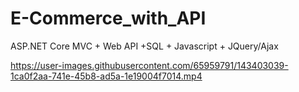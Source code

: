 # E-Commerce_with_API
ASP.NET Core MVC + Web API +SQL + Javascript + JQuery/Ajax

https://user-images.githubusercontent.com/65959791/143403039-1ca0f2aa-741e-45b8-ad5a-1e19004f7014.mp4
